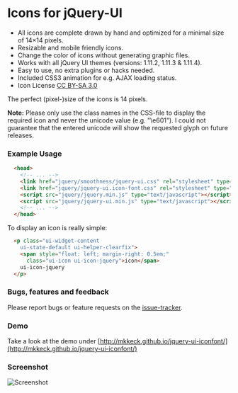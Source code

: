 # Icons for jQuery-UI #
* All icons are complete drawn by hand and optimized for a minimal size of 14×14 pixels.
* Resizable and mobile friendly icons.
* Change the color of icons without generating graphic files.
* Works with all jQuery UI themes (versions: 1.11.2, 1.11.3 & 1.11.4).
* Easy to use, no extra plugins or hacks needed.
* Included CSS3 animation for e.g. AJAX loading status.
* Icon License [CC BY-SA 3.0](https://creativecommons.org/licenses/by-sa/3.0/)

The perfect (pixel-)size of the icons is 14 pixels.


**Note:**
Please only use the class names in the CSS-file to display the required icon and never the unicode value (e.g. "\e601"). I could not guarantee that the entered unicode will show the requested glyph on future releases.

### Example Usage ###
```html
  <head>
    <!-- ... -->
    <link href="jquery/smoothness/jquery-ui.css" rel="stylesheet" type="text/css" /> 
    <link href="jquery/jquery-ui.icon-font.css" rel="stylesheet" type="text/css" /> 
    <script src="jquery/jquery.min.js" type="text/javascript"></script> 
    <script src="jquery/jquery-ui.min.js" type="text/javascript"></script> 
    <!-- ... --> 
  </head>
```

To display an icon is really simple:
```html
  <p class="ui-widget-content
    ui-state-default ui-helper-clearfix">
    <span style="float: left; margin-right: 0.5em;"
      class="ui-icon ui-icon-jquery">icon</span>
    ui-icon-jquery
  </p>
```

### Bugs, features and feedback ###
Please report bugs or feature requests on the [issue-tracker](https://github.com/mkkeck/jquery-ui-iconfont/issues).


### Demo ###
Take a look at the demo under [http://mkkeck.github.io/jquery-ui-iconfont/](http://mkkeck.github.io/jquery-ui-iconfont/)

### Screenshot ###
![Screenshot](https://raw.githubusercontent.com/mkkeck/jquery-ui-iconfont/master/screen.png)